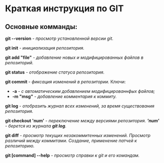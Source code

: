 # Краткая инструкция по GIT
## Основные комманды:

**git --version** - *просмотр установленной версии git.*

**git init** - *инициализация репозитория.*

**git add "file"** - *добавление новых и модифицированных файлов в репозиторий.*

**git status** - *отображение статуса репозитория.*

**git commit** - *фиксация изменений в репозитории.* Ключи:

- **-a** - *с автоматическим добавлением модифицированнфых файлов;*
- **-m "msg"** - *добавление комментария к коммиту.*

**git log** - *отобразить журнал всех изменений, за время существования репозитория.*

**git checkout 'num'** - *переключение между версиями репозитория. **'num'** - берется из журнала **git log**.*

**git diff** - *просмотр текущих незакоммитенных изменений. Просмотр различий между коммитами. Создание, применение патчей к репозиторию.*

**git [command] --help** - *просмотр справки к git и его командам.*
